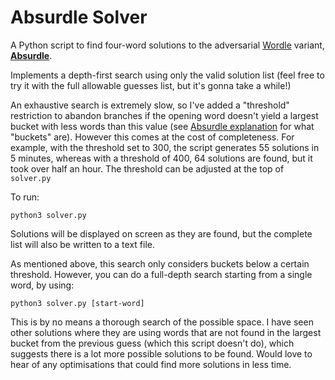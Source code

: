 # Absurdle Solver

A Python script to find four-word solutions to the adversarial [Wordle](https://www.nytimes.com/games/wordle/index.html) variant, [**Absurdle**](https://qntm.org/files/absurdle/absurdle.html).

Implements a depth-first search using only the valid solution list (feel free to try it with the full allowable guesses list, but it's gonna take a while!)

An exhaustive search is extremely slow, so I've added a "threshold" restriction to abandon branches if the opening word doesn't yield a largest bucket with less words than this value (see [Absurdle explanation](https://qntm.org/absurdle) for what "buckets" are). However this comes at the cost of completeness. For example, with the threshold set to 300, the script generates 55 solutions in 5 minutes, whereas with a threshold of 400, 64 solutions are found, but it took over half an hour. The threshold can be adjusted at the top of `solver.py`

To run:

```
python3 solver.py
```

Solutions will be displayed on screen as they are found, but the complete list will also be written to a text file.

As mentioned above, this search only considers buckets below a certain threshold. However, you can do a full-depth search starting from a single word, by using:

```
python3 solver.py [start-word]
```

This is by no means a thorough search of the possible space. I have seen other solutions where they are using words that are not found in the largest bucket from the previous guess (which this script doesn't do), which suggests there is a lot more possible solutions to be found. Would love to hear of any optimisations that could find more solutions in less time.
